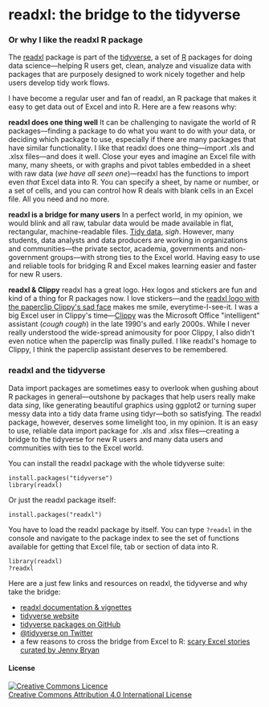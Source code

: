# readxl: the bridge to the tidyverse

### Or why I like the readxl R package

The [readxl](http://readxl.tidyverse.org/) package is part of the [tidyverse](https://www.tidyverse.org/), a set of [R](https://www.r-project.org/) packages for doing data science&mdash;helping R users get, clean, analyze and visualize data with packages that are purposely designed to work nicely together and help users develop tidy work flows.

I have become a regular user and fan of readxl, an R package that makes it easy to get data out of Excel and into R. Here are a few reasons why:

**readxl does one thing well**
It can be challenging to navigate the world of R packages&mdash;finding a package to do what you want to do with your data, or deciding which package to use, especially if there are many packages that have similar functionality. I like that readxl does one thing&mdash;import .xls and .xlsx files&mdash;and does it well. Close your eyes and imagine an Excel file with many, many sheets, or with graphs and pivot tables embedded in a sheet with raw data (*we have all seen one*)&mdash;readxl has the functions to import even *that* Excel data into R. You can specify a sheet, by name or number, or a set of cells, and you can control how R deals with blank cells in an Excel file. All you need and no more.

**readxl is a bridge for many users**
In a perfect world, in my opinion, we would blink and all raw, tabular data would be made available in flat, rectangular, machine-readable files. [Tidy data](https://cran.r-project.org/web/packages/tidyr/vignettes/tidy-data.html), *sigh*. However, many students, data analysts and data producers are working in organizations and communities&mdash;the private sector, academia, governments and non-government groups&mdash;with strong ties to the Excel world.  Having easy to use and reliable tools for bridging R and Excel makes learning easier and faster for new R users. 

**readxl & Clippy**
readxl has a great logo. Hex logos and stickers are fun and kind of a thing for R packages now. I love stickers&mdash;and the [readxl logo with the paperclip Clippy's sad face](https://github.com/tidyverse/readxl/blob/master/tools/logo.png) makes me smile, everytime-I-see-it. I was a big Excel user in Clippy's time&mdash;[Clippy](https://en.wikipedia.org/wiki/Office_Assistant) was the Microsoft Office "intelligent" assistant (*cough cough*) in the late 1990's and early 2000s. While I never really understood the wide-spread animousity for poor Clippy, I also didn't even notice when the paperclip was finally pulled. I like readxl's homage to Clippy, I think the paperclip assistant deserves to be remembered.


### readxl and the tidyverse

Data import packages are sometimes easy to overlook when gushing about R packages in general&mdash;outshone by packages that help users really make data *sing*, like generating beautiful graphics using ggplot2 or turning super messy data into a tidy data frame using tidyr&mdash;both so satisfying. The readxl package, however, deserves some limelight too, in my opinion. It is an easy to use, reliable data import package for .xls and .xlsx files&mdash;creating a bridge to the tidyverse for new R users and many data users and communities with ties to the Excel world. 


You can install the readxl package with the whole tidyverse suite:

```
install.packages("tidyverse")  
library(readxl)
```

Or just the readxl package itself:
```
install.packages("readxl")
```

You have to load the readxl package by itself. You can type `?readxl` in the console and navigate to the package index to see the set of functions available for getting that Excel file, tab or section of data into R.

```
library(readxl)
?readxl
```


 Here are a just few links and resources on readxl, the tidyverse and why take the bridge:

- [readxl documentation & vignettes](https://github.com/tidyverse/readxl)
- [tidyverse website](https://www.tidyverse.org/)
- [tidyverse packages on GitHub](https://github.com/tidyverse/tidyverse)
- [@tidyverse on Twitter](https://twitter.com/tidyverse)
- a few reasons to cross the bridge from Excel to R: [scary Excel stories curated by Jenny Bryan](https://github.com/jennybc/scary-excel-stories)


#### License

<a rel="license" href="http://creativecommons.org/licenses/by/4.0/"><img alt="Creative Commons Licence" style="border-width:0" src="https://i.creativecommons.org/l/by/4.0/80x15.png" /></a><br /><span xmlns:dct="http://purl.org/dc/terms/" property="dct:title"></span><a rel="license" href="http://creativecommons.org/licenses/by/4.0/">Creative Commons Attribution 4.0 International License</a>

